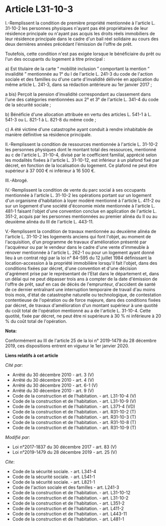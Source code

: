 # Article L31-10-3

I.-Remplissent la condition de première propriété mentionnée à l'article L. 31-10-2 les personnes physiques n'ayant pas été
propriétaires de leur résidence principale ou n'ayant pas acquis les droits réels immobiliers de leur résidence principale
dans le cadre d'un bail réel solidaire au cours des deux dernières années précédant l'émission de l'offre de prêt.

Toutefois, cette condition n'est pas exigée lorsque le bénéficiaire du prêt ou l'un des occupants du logement à titre
principal :

a) Est titulaire de la carte “ mobilité inclusion ” comportant la mention “ invalidité ” mentionnée au 1° du I de l'article
L. 241-3 du code de l'action sociale et des familles ou d'une carte d'invalidité délivrée en application du même article L.
241-3, dans sa rédaction antérieure au 1er janvier 2017 ;

a bis) Perçoit la pension d'invalidité correspondant au classement dans l'une des catégories mentionnées aux 2° et 3° de
l'article L. 341-4 du code de la sécurité sociale ;

b) Bénéficie d'une allocation attribuée en vertu des articles L. 541-1 à L. 541-3 ou L. 821-1 à L. 821-8 du même code ;

c) A été victime d'une catastrophe ayant conduit à rendre inhabitable de manière définitive sa résidence principale.

II.-Remplissent la condition de ressources mentionnée à l'article L. 31-10-2 les personnes physiques dont le montant total
des ressources, mentionné au c de l'article L. 31-10-4, divisé par le coefficient familial, apprécié selon les modalités
fixées à l'article L. 31-10-12, est inférieur à un plafond fixé par décret, en fonction de la localisation du logement. Ce
plafond ne peut être supérieur à 37 000 € ni inférieur à 16 500 €.

III.-Abrogé.

IV.-Remplissent la condition de vente du parc social à ses occupants mentionnée à l'article L. 31-10-2 les opérations portant
sur un logement d'un organisme d'habitation à loyer modéré mentionné à l'article L. 411-2 ou sur un logement d'une société
d'économie mixte mentionnée à l'article L. 481-1 faisant l'objet d'une convention conclue en application de l'article L.
351-2, acquis par les personnes mentionnées au premier alinéa du II ou au deuxième alinéa du III de l'article L. 443-11.

V.-Remplissent la condition de travaux mentionnée au deuxième alinéa de l'article L. 31-10-2 les logements anciens qui font
l'objet, au moment de l'acquisition, d'un programme de travaux d'amélioration présenté par l'acquéreur ou par le vendeur dans
le cadre d'une vente d'immeuble à rénover mentionnée à l'article L. 262-1 ou pour un logement ayant donné lieu à un contrat
régi par la loi n° 84-595 du 12 juillet 1984 définissant la location-accession à la propriété immobilière lorsqu'il fait
l'objet, dans des conditions fixées par décret, d'une convention et d'une décision d'agrément prise par le représentant de
l'Etat dans le département et, dans un délai qui ne peut dépasser trois ans à compter de la date d'émission de l'offre de
prêt, sauf en cas de décès de l'emprunteur, d'accident de santé de ce dernier entraînant une interruption temporaire de
travail d'au moins trois mois, d'état de catastrophe naturelle ou technologique, de contestation contentieuse de l'opération
ou de force majeure, dans des conditions fixées par décret, de travaux d'amélioration d'un montant supérieur à une quotité du
coût total de l'opération mentionné au a de l'article L. 31-10-4. Cette quotité, fixée par décret, ne peut être ni supérieure
à 30 % ni inférieure à 20 % du coût total de l'opération.

**Nota:**

Conformément au III de l'article 25 de la loi n° 2019-1479 du 28 décembre 2019, ces dispositions entrent en vigueur le 1er
janvier 2020.

**Liens relatifs à cet article**

_Cité par_:

  - Arrêté du 30 décembre 2010 - art. 3 (V)
  - Arrêté du 30 décembre 2010 - art. 4 (V)
  - Arrêté du 30 décembre 2010 - art. 6-1 (V)
  - Arrêté du 30 décembre 2010 - art. 9 (V)
  - Code de la construction et de l'habitation. - art. L31-10-4 (V)
  - Code de la construction et de l'habitation. - art. L31-10-9 (V)
  - Code de la construction et de l'habitation. - art. L371-4 (VD)
  - Code de la construction et de l'habitation. - art. R31-10-2 (T)
  - Code de la construction et de l'habitation. - art. R31-10-3 (T)
  - Code de la construction et de l'habitation. - art. R31-10-8 (T)
  - Code de la construction et de l'habitation. - art. R31-10-9 (T)

_Modifié par_:

  - Loi n°2017-1837 du 30 décembre 2017 - art. 83 (V)
  - Loi n°2019-1479 du 28 décembre 2019 - art. 25 (V)

_Cite_:

  - Code de la sécurité sociale. - art. L341-4
  - Code de la sécurité sociale. - art. L541-1
  - Code de la sécurité sociale. - art. L821-1
  - Code de l'action sociale et des familles - art. L241-3
  - Code de la construction et de l'habitation. - art. L31-10-12
  - Code de la construction et de l'habitation. - art. L31-10-2
  - Code de la construction et de l'habitation. - art. L351-2
  - Code de la construction et de l'habitation. - art. L411-2
  - Code de la construction et de l'habitation. - art. L443-11
  - Code de la construction et de l'habitation. - art. L481-1
